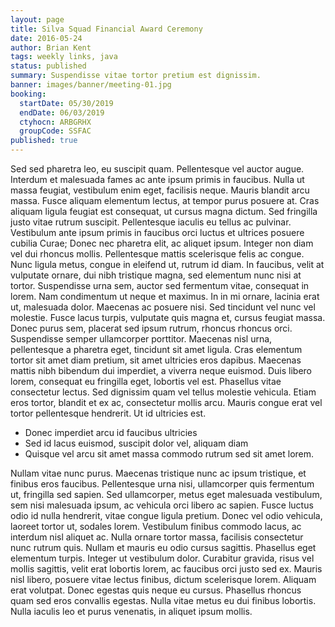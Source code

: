 ```yaml
---
layout: page
title: Silva Squad Financial Award Ceremony
date: 2016-05-24
author: Brian Kent
tags: weekly links, java
status: published
summary: Suspendisse vitae tortor pretium est dignissim.
banner: images/banner/meeting-01.jpg
booking:
  startDate: 05/30/2019
  endDate: 06/03/2019
  ctyhocn: ARBGRHX
  groupCode: SSFAC
published: true
---
```

Sed sed pharetra leo, eu suscipit quam. Pellentesque vel auctor augue. Interdum et malesuada fames ac ante ipsum primis in faucibus. Nulla ut massa feugiat, vestibulum enim eget, facilisis neque. Mauris blandit arcu massa. Fusce aliquam elementum lectus, at tempor purus posuere at. Cras aliquam ligula feugiat est consequat, ut cursus magna dictum. Sed fringilla justo vitae rutrum suscipit. Pellentesque iaculis eu tellus ac pulvinar. Vestibulum ante ipsum primis in faucibus orci luctus et ultrices posuere cubilia Curae; Donec nec pharetra elit, ac aliquet ipsum. Integer non diam vel dui rhoncus mollis. Pellentesque mattis scelerisque felis ac congue. Nunc ligula metus, congue in eleifend ut, rutrum id diam. In faucibus, velit at vulputate ornare, dui nibh tristique magna, sed elementum nunc nisi at tortor. Suspendisse urna sem, auctor sed fermentum vitae, consequat in lorem.
Nam condimentum ut neque et maximus. In in mi ornare, lacinia erat ut, malesuada dolor. Maecenas ac posuere nisi. Sed tincidunt vel nunc vel molestie. Fusce lacus turpis, vulputate quis magna et, cursus feugiat massa. Donec purus sem, placerat sed ipsum rutrum, rhoncus rhoncus orci. Suspendisse semper ullamcorper porttitor. Maecenas nisl urna, pellentesque a pharetra eget, tincidunt sit amet ligula. Cras elementum tortor sit amet diam pretium, sit amet ultricies eros dapibus. Maecenas mattis nibh bibendum dui imperdiet, a viverra neque euismod. Duis libero lorem, consequat eu fringilla eget, lobortis vel est. Phasellus vitae consectetur lectus. Sed dignissim quam vel tellus molestie vehicula. Etiam eros tortor, blandit et ex ac, consectetur mollis arcu. Mauris congue erat vel tortor pellentesque hendrerit. Ut id ultricies est.

* Donec imperdiet arcu id faucibus ultricies
* Sed id lacus euismod, suscipit dolor vel, aliquam diam
* Quisque vel arcu sit amet massa commodo rutrum sed sit amet lorem.

Nullam vitae nunc purus. Maecenas tristique nunc ac ipsum tristique, et finibus eros faucibus. Pellentesque urna nisi, ullamcorper quis fermentum ut, fringilla sed sapien. Sed ullamcorper, metus eget malesuada vestibulum, sem nisi malesuada ipsum, ac vehicula orci libero ac sapien. Fusce luctus odio id nulla hendrerit, vitae congue ligula pretium. Donec vel odio vehicula, laoreet tortor ut, sodales lorem. Vestibulum finibus commodo lacus, ac interdum nisl aliquet ac. Nulla ornare tortor massa, facilisis consectetur nunc rutrum quis. Nullam et mauris eu odio cursus sagittis. Phasellus eget elementum turpis.
Integer ut vestibulum dolor. Curabitur gravida, risus vel mollis sagittis, velit erat lobortis lorem, ac faucibus orci justo sed ex. Mauris nisl libero, posuere vitae lectus finibus, dictum scelerisque lorem. Aliquam erat volutpat. Donec egestas quis neque eu cursus. Phasellus rhoncus quam sed eros convallis egestas. Nulla vitae metus eu dui finibus lobortis. Nulla iaculis leo et purus venenatis, in aliquet ipsum mollis.
